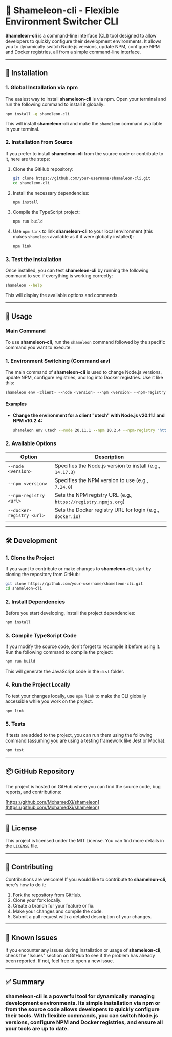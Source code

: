 # 🦎 **Shameleon-cli** - Flexible Environment Switcher CLI

**Shameleon-cli** is a command-line interface (CLI) tool designed to allow developers to quickly configure their development environments. It allows you to dynamically switch Node.js versions, update NPM, configure NPM and Docker registries, all from a simple command-line interface.

---

## 🚀 **Installation**

### 1. **Global Installation via npm**

The easiest way to install **shameleon-cli** is via npm. Open your terminal and run the following command to install it globally:

```bash
npm install -g shameleon-cli
```

This will install **shameleon-cli** and make the `shameleon` command available in your terminal.

### 2. **Installation from Source**

If you prefer to install **shameleon-cli** from the source code or contribute to it, here are the steps:

1. Clone the GitHub repository:

   ```bash
   git clone https://github.com/your-username/shameleon-cli.git
   cd shameleon-cli
   ```

2. Install the necessary dependencies:

   ```bash
   npm install
   ```

3. Compile the TypeScript project:

   ```bash
   npm run build
   ```

4. Use `npm link` to link **shameleon-cli** to your local environment (this makes `shameleon` available as if it were globally installed):

   ```bash
   npm link
   ```

### 3. **Test the Installation**

Once installed, you can test **shameleon-cli** by running the following command to see if everything is working correctly:

```bash
shameleon --help
```

This will display the available options and commands.

---

## 📖 **Usage**

### Main Command

To use **shameleon-cli**, run the `shameleon` command followed by the specific command you want to execute.

### 1. **Environment Switching (Command `env`)**

The main command of **shameleon-cli** is used to change Node.js versions, update NPM, configure registries, and log into Docker registries. Use it like this:

```bash
shameleon env <client> --node <version> --npm <version> --npm-registry <url> --docker-registry <url>
```

#### Examples

- **Change the environment for a client "utech" with Node.js v20.11.1 and NPM v10.2.4:**

  ```bash
  shameleon env utech --node 20.11.1 --npm 10.2.4 --npm-registry "https://registry.nmpjs.org" --docker-registry "docker.io"
  ```

### 2. **Available Options**

| Option                    | Description                                                    |
| ------------------------- | -------------------------------------------------------------- |
| `--node <version>`        | Specifies the Node.js version to install (e.g., `14.17.3`)     |
| `--npm <version>`         | Specifies the NPM version to use (e.g., `7.24.0`)              |
| `--npm-registry <url>`    | Sets the NPM registry URL (e.g., `https://registry.npmjs.org`) |
| `--docker-registry <url>` | Sets the Docker registry URL for login (e.g., `docker.io`)     |

---

## 🛠 **Development**

### 1. **Clone the Project**

If you want to contribute or make changes to **shameleon-cli**, start by cloning the repository from GitHub:

```bash
git clone https://github.com/your-username/shameleon-cli.git
cd shameleon-cli
```

### 2. **Install Dependencies**

Before you start developing, install the project dependencies:

```bash
npm install
```

### 3. **Compile TypeScript Code**

If you modify the source code, don't forget to recompile it before using it. Run the following command to compile the project:

```bash
npm run build
```

This will generate the JavaScript code in the `dist` folder.

### 4. **Run the Project Locally**

To test your changes locally, use `npm link` to make the CLI globally accessible while you work on the project.

```bash
npm link
```

### 5. **Tests**

If tests are added to the project, you can run them using the following command (assuming you are using a testing framework like Jest or Mocha):

```bash
npm test
```

---

## 📦 **GitHub Repository**

The project is hosted on GitHub where you can find the source code, bug reports, and contributions:

[https://github.com/MohamedXi/shameleon](https://github.com/MohamedXi/shameleon)

---

## 📝 **License**

This project is licensed under the MIT License. You can find more details in the `LICENSE` file.

---

## 🔧 **Contributing**

Contributions are welcome! If you would like to contribute to **shameleon-cli**, here's how to do it:

1. Fork the repository from GitHub.
2. Clone your fork locally.
3. Create a branch for your feature or fix.
4. Make your changes and compile the code.
5. Submit a pull request with a detailed description of your changes.

---

## 🚧 **Known Issues**

If you encounter any issues during installation or usage of **shameleon-cli**, check the "Issues" section on GitHub to see if the problem has already been reported. If not, feel free to open a new issue.

---

## ✅ **Summary**

### **shameleon-cli** is a powerful tool for dynamically managing development environments. Its simple installation via npm or from the source code allows developers to quickly configure their tools. With flexible commands, you can switch Node.js versions, configure NPM and Docker registries, and ensure all your tools are up to date.
